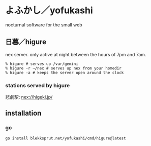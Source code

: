 # よふかし／yofukashi

nocturnal software for the small web

## 日暮／higure

nex server. only active at night between the hours of 7pm and 7am.

```
% higure # serves up /var/gemini
% higure -r ~/nex # serves up nex from your homedir
% higure -a # keeps the server open around the clock
```

### stations served by higure

悲劇駅:
[nex://higeki.jp/](nex://higeki.jp/)

## installation

### go

```
go install blekksprut.net/yofukashi/cmd/higure@latest
```

